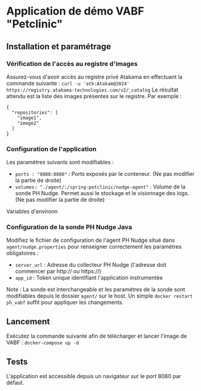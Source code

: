 # Application de démo VABF "Petclinic"

## Installation et paramétrage

### Vérification de l'accès au registre d'images

Assurez-vous d'avoir accès au registre privé Atakama en effectuant la commande suivante :
`curl -u 'atk:Atakam@2024' https://registry.atakama-technologies.com/v2/_catalog`
Le résultat attendu est la liste des images présentes sur le registre. Par exemple :
```
{
  "repositories": [
    "image1",
    "image2"
  ]
}
```
  
### Configuration de l'application

Les paramètres suivants sont modifiables :
- `ports : "8080:8080"` : Ports exposés par le conteneur. (Ne pas modifier la partie de droite)
- `volumes: "./agent/:/spring-petclinic/nudge-agent"` : Volume de la sonde PH Nudge. Permet aussi le stockage et le visionnage des logs. (Ne pas modifier la partie de droite)

Variables d'environn

### Configuration de la sonde PH Nudge Java

Modifiez le fichier de configuration de l'agent PH Nudge situé dans `agent/nudge.properties` pour renseigner correctement les paramètres obligatoires :
  - `server_url` : Adresse du collecteur PH Nudge (l'adresse doit commencer par http:// ou https://)
  - `app_id` : Token unique identifiant l'application instrumentée
 
Note : La sonde est interchangeable et les paramètres de la sonde sont modifiables depuis le dossier `agent/` sur le host.
Un simple `docker restart ph_vabf` suffit pour appliquer les changements.

## Lancement

Exécutez la commande suivante afin de télécharger et lancer l'image de VABF :
`docker-compose up -d`

## Tests

L'application est accessible depuis un navigateur sur le port 8080 par défaut.